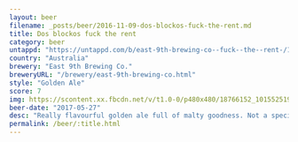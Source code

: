 ```yaml
---
layout: beer
filename: _posts/beer/2016-11-09-dos-blockos-fuck-the-rent.md
title: Dos blockos fuck the rent
category: beer
untappd: "https://untappd.com/b/east-9th-brewing-co--fuck--the--rent-/1731092"
country: "Australia"
brewery: "East 9th Brewing Co."
breweryURL: "/brewery/east-9th-brewing-co.html"
style: "Golden Ale"
score: 7
img: https://scontent.xx.fbcdn.net/v/t1.0-0/p480x480/18766152_10155251932523745_2170796113322472874_n.jpg?oh=703186f8e62d33ba5a3503caf4e53f08&oe=5B011B36
beer-date: "2017-05-27"
desc: "Really flavourful golden ale full of malty goodness. Not a special beer but a decent staple"
permalink: /beer/:title.html
---
```

